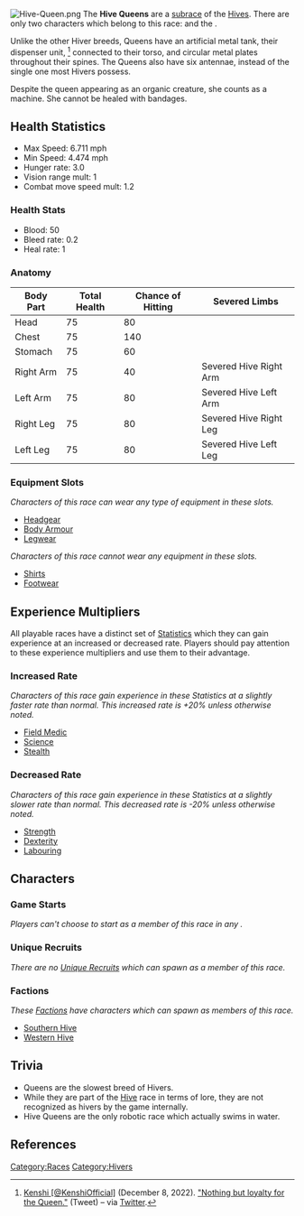 ![](Hive-Queen.png "Hive-Queen.png") The **Hive Queens** are a
[subrace](Races.md "wikilink") of the [Hives](Hive.md "wikilink"). There are
only two characters which belong to this race: [](The_Queen.md) and the [](Queen_of_the_South.md).

Unlike the other Hiver breeds, Queens have an artificial metal tank,
their dispenser unit, [^1] connected to their torso, and circular metal
plates throughout their spines. The Queens also have six antennae,
instead of the single one most Hivers possess.

Despite the queen appearing as an organic creature, she counts as a
machine. She cannot be healed with bandages.

## Health Statistics

- Max Speed: 6.711 mph
- Min Speed: 4.474 mph
- Hunger rate: 3.0
- Vision range mult: 1
- Combat move speed mult: 1.2

### Health Stats

- Blood: 50
- Bleed rate: 0.2
- Heal rate: 1

### Anatomy

| Body Part | Total Health | Chance of Hitting | Severed Limbs          |
|-----------|--------------|-------------------|------------------------|
| Head      | 75           | 80                |                        |
| Chest     | 75           | 140               |                        |
| Stomach   | 75           | 60                |                        |
| Right Arm | 75           | 40                | Severed Hive Right Arm |
| Left Arm  | 75           | 80                | Severed Hive Left Arm  |
| Right Leg | 75           | 80                | Severed Hive Right Leg |
| Left Leg  | 75           | 80                | Severed Hive Left Leg  |

### Equipment Slots

*Characters of this race can wear any type of equipment in these slots.*

- [Headgear](Headgear.md "wikilink")
- [Body Armour](Body_Armour.md "wikilink")
- [Legwear](Legwear.md "wikilink")

*Characters of this race cannot wear any equipment in these slots.*

- [Shirts](Shirts.md "wikilink")
- [Footwear](Footwear.md "wikilink")

## Experience Multipliers

All playable races have a distinct set of
[Statistics](Statistics.md "wikilink") which they can gain experience at an
increased or decreased rate. Players should pay attention to these
experience multipliers and use them to their advantage.

### Increased Rate

*Characters of this race gain experience in these Statistics at a
slightly faster rate than normal. This increased rate is +20% unless
otherwise noted.*

- [Field Medic](Field_Medic.md "wikilink")
- [Science](Science.md "wikilink")
- [Stealth](Stealth.md "wikilink")

### Decreased Rate

*Characters of this race gain experience in these Statistics at a
slightly slower rate than normal. This decreased rate is -20% unless
otherwise noted.*

- [Strength](Strength.md "wikilink")
- [Dexterity](Dexterity.md "wikilink")
- [Labouring](Labouring.md "wikilink")

## Characters

### Game Starts

*Players can't choose to start as a member of this race in any [](Game_Starts.md).*

### Unique Recruits

*There are no [Unique Recruits](Unique_Recruits.md "wikilink") which can
spawn as a member of this race.*

### Factions

*These [Factions](Factions.md "wikilink") have characters which can spawn
as members of this race.*

- [Southern Hive](02%20-%20Projects%20&%20Wikis/Kenshi/Kenshi%20Wiki/Kenshi%20Wiki%20Template/Southern_Hive.md "wikilink")
- [Western Hive](Western_Hive.md "wikilink")

## Trivia

- Queens are the slowest breed of Hivers.
- While they are part of the [Hive](Hive.md "wikilink") race in terms of
  lore, they are not recognized as hivers by the game internally.
- Hive Queens are the only robotic race which actually swims in water.

## References

[Category:Races](Category:Races "wikilink")
[Category:Hivers](Category:Hivers "wikilink")

[^1]: [Kenshi \[@KenshiOfficial\]](https://twitter.com/KenshiOfficial)
    (December 8, 2022). ["Nothing but loyalty for the
    Queen."](https://twitter.com/KenshiOfficial/status/1600807407130710016)
    (Tweet) – via [Twitter](wikipedia:Twitter "wikilink").